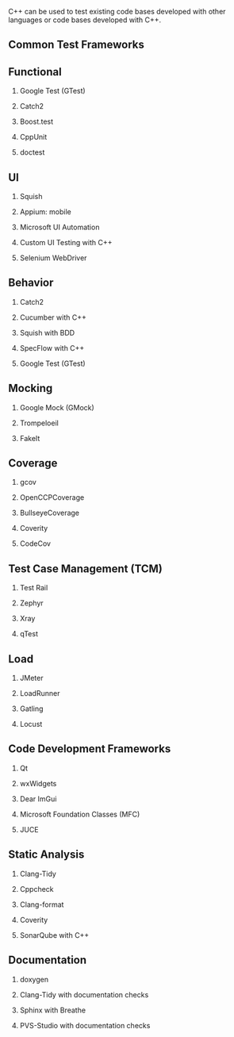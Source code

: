 
C++ can be used to test existing code bases developed with other languages or code bases developed with C++.

Common Test Frameworks
----------------------

Functional
----------
1. Google Test (GTest)

2. Catch2

3. Boost.test

4. CppUnit

5. doctest

UI
--
1. Squish

2. Appium: mobile

3. Microsoft UI Automation

4. Custom UI Testing with C++

5. Selenium WebDriver

Behavior
--------
1. Catch2

2. Cucumber with C++

3. Squish with BDD

4. SpecFlow with C++

5. Google Test (GTest)

Mocking
-------
1. Google Mock (GMock)

2. Trompeloeil

3. FakeIt

Coverage
--------
1. gcov

2. OpenCCPCoverage

3. BullseyeCoverage

4. Coverity

5. CodeCov

Test Case Management (TCM)
--------------------
1. Test Rail

2. Zephyr

3. Xray

4. qTest

Load
----
1. JMeter

2. LoadRunner

3. Gatling

4. Locust

Code Development Frameworks
---------------------------
1. Qt

2. wxWidgets

3. Dear ImGui

4. Microsoft Foundation Classes (MFC)

5. JUCE

Static Analysis
---------------
1. Clang-Tidy

2. Cppcheck

3. Clang-format

4. Coverity

5. SonarQube with C++

Documentation
-------------
1. doxygen

2. Clang-Tidy with documentation checks

3. Sphinx with Breathe

4. PVS-Studio with documentation checks
